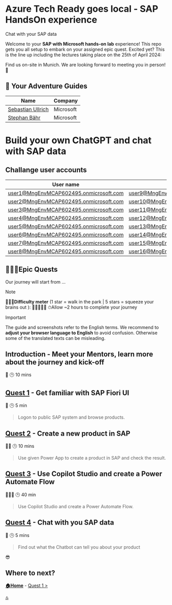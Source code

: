 # Azure Tech Ready goes local - SAP HandsOn experience
Chat with your SAP data

Welcome to your **SAP with Microsoft hands-on lab** experience! This repo gets you all setup to embark on your assigned epic quest. Excited yet? This is the line up including the lectures taking place on the 25th of April 2024:

Find us on-site in Munich. We are looking forward to meeting you in person! 🤝


## 🚸 Your Adventure Guides

| Name             | Company  |
| ---------------- | -------- |
| [Sebastian Ullrich](https://www.linkedin.com/in/sebastian-ullrich-677b36168/)  | Microsoft |
| [Stephan Bähr](https://www.linkedin.com/in/stephan-b%C3%A4hr-53b9a8116/)    | Microsoft |


# Build your own ChatGPT and chat with SAP data
## Challange user accounts

| User name	    | User name	    | User name	    |
|---------------|---------------|---------------|
| user1@MngEnvMCAP602495.onmicrosoft.com	| user9@MngEnvMCAP602495.onmicrosoft.com	| user17@MngEnvMCAP602495.onmicrosoft.com	| 
| user2@MngEnvMCAP602495.onmicrosoft.com	| user10@MngEnvMCAP602495.onmicrosoft.com	| user18@MngEnvMCAP602495.onmicrosoft.com	| 
| user3@MngEnvMCAP602495.onmicrosoft.com	| user11@MngEnvMCAP602495.onmicrosoft.com	| user19@MngEnvMCAP602495.onmicrosoft.com	| 
| user4@MngEnvMCAP602495.onmicrosoft.com	| user12@MngEnvMCAP602495.onmicrosoft.com	| user20@MngEnvMCAP602495.onmicrosoft.com	| 
| user5@MngEnvMCAP602495.onmicrosoft.com	| user13@MngEnvMCAP602495.onmicrosoft.com	| user21@MngEnvMCAP602495.onmicrosoft.com	| 
| user6@MngEnvMCAP602495.onmicrosoft.com	| user14@MngEnvMCAP602495.onmicrosoft.com	| user22@MngEnvMCAP602495.onmicrosoft.com	| 
| user7@MngEnvMCAP602495.onmicrosoft.com	| user15@MngEnvMCAP602495.onmicrosoft.com	| user23@MngEnvMCAP602495.onmicrosoft.com	| 
| user8@MngEnvMCAP602495.onmicrosoft.com	| user16@MngEnvMCAP602495.onmicrosoft.com	| user24@MngEnvMCAP602495.onmicrosoft.com   |


## 🧙🏾‍♀️Epic Quests

Our journey will start from ...

> [!NOTE]
>🏋🏽‍♂️**Difficulty meter** (1 star = walk in the park | 5 stars = squeeze your brains out ): 🌟🌟🌟🌟🌟
>⏱Allow ~2 hours to complete your journey

> [!IMPORTANT]
>The guide and screenshots refer to the English terms. We recommend to **adjust your browser language to English** to avoid confusion. Otherwise some of the translated texts can be misleading. 

## Introduction - Meet your Mentors, learn more about the journey and kick-off

🌟
🕒 10 mins

## [Quest 1](student/quest1.md) - Get familiar with SAP Fiori UI

🌟
🕒 5 min
>Logon to public SAP system and browse products.

## [Quest 2](student/quest2.md) - Create a new product in SAP 

🌟🌟
🕒 10 mins
>Use given Power App to create a product in SAP and check the result.

## [Quest 3](student/quest3.md) - Use Copilot Studio and create a Power Automate Flow

🌟🌟🌟
🕒 40 min
>Use Copilot Studio and create a Power Automate Flow.

## [Quest 4](student/quest4.md) - Chat with you SAP data

🌟
🕒 5 mins
>Find out what the Chatbot can tell you about your product

😎

## Where to next?

**[🏠Home](../README.md)** - [ Quest 1 >](student/quest1.md)

[🔝](#)
